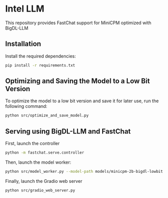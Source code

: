 # Intel LLM

This repository provides FastChat support for MiniCPM optimized with BigDL-LLM

## Installation

Install the required dependencies:
```bash
pip install -r requirements.txt
```

## Optimizing and Saving the Model to a Low Bit Version

To optimize the model to a low bit version and save it for later use, run the following command:

```bash
python src/optimize_and_save_model.py
```

## Serving using BigDL-LLM and FastChat

First, launch the controller
```bash
python -m fastchat.serve.controller
```

Then, launch the model worker:
```bash
python src/model_worker.py --model-path models/minicpm-2b-bigdl-lowbit --device cpu
```

Finally, launch the Gradio web server
```bash
python src/gradio_web_server.py
```
